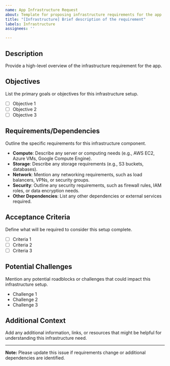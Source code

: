 ```yaml
---
name: App Infrastructure Request
about: Template for proposing infrastructure requirements for the app
title: "[Infrastructure] Brief description of the requirement"
labels: Infrastructure
assignees: ''

---
```


## Description
Provide a high-level overview of the infrastructure requirement for the app.

## Objectives
List the primary goals or objectives for this infrastructure setup.

- [ ] Objective 1
- [ ] Objective 2
- [ ] Objective 3

## Requirements/Dependencies
Outline the specific requirements for this infrastructure component. 

- **Compute**: Describe any server or computing needs (e.g., AWS EC2, Azure VMs, Google Compute Engine).
- **Storage**: Describe any storage requirements (e.g., S3 buckets, databases).
- **Network**: Mention any networking requirements, such as load balancers, VPNs, or security groups.
- **Security**: Outline any security requirements, such as firewall rules, IAM roles, or data encryption needs.
- **Other Dependencies**: List any other dependencies or external services required.

## Acceptance Criteria
Define what will be required to consider this setup complete.

- [ ] Criteria 1
- [ ] Criteria 2
- [ ] Criteria 3

## Potential Challenges
Mention any potential roadblocks or challenges that could impact this infrastructure setup.

- Challenge 1
- Challenge 2
- Challenge 3

## Additional Context
Add any additional information, links, or resources that might be helpful for understanding this infrastructure need.

---

**Note:** Please update this issue if requirements change or additional dependencies are identified.
